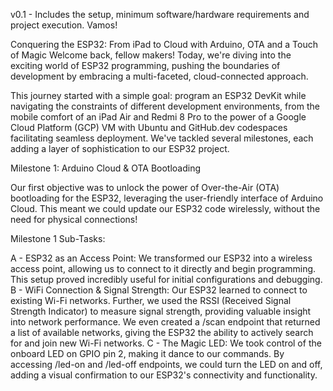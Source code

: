 v0.1 - Includes the setup, minimum software/hardware requirements and project execution. Vamos!

Conquering the ESP32: From iPad to Cloud with Arduino, OTA and a Touch of Magic Welcome back, fellow makers! Today, we're diving into the exciting world of ESP32 programming, pushing the boundaries of development by embracing a multi-faceted, cloud-connected approach.

This journey started with a simple goal: program an ESP32 DevKit while navigating the constraints of different development environments, from the mobile comfort of an iPad Air and Redmi 8 Pro to the power of a Google Cloud Platform (GCP) VM with Ubuntu and GitHub.dev codespaces facilitating seamless deployment. We've tackled several milestones, each adding a layer of sophistication to our ESP32 project.

Milestone 1: Arduino Cloud & OTA Bootloading

Our first objective was to unlock the power of Over-the-Air (OTA) bootloading for the ESP32, leveraging the user-friendly interface of Arduino Cloud. This meant we could update our ESP32 code wirelessly, without the need for physical connections!

Milestone 1 Sub-Tasks:

A - ESP32 as an Access Point: We transformed our ESP32 into a wireless access point, allowing us to connect to it directly and begin programming. This setup proved incredibly useful for initial configurations and debugging. 
B - WiFi Connection & Signal Strength: Our ESP32 learned to connect to existing Wi-Fi networks. Further, we used the RSSI (Received Signal Strength Indicator) to measure signal strength, providing valuable insight into network performance. We even created a /scan endpoint that returned a list of available networks, giving the ESP32 the ability to actively search for and join new Wi-Fi networks. 
C - The Magic LED: We took control of the onboard LED on GPIO pin 2, making it dance to our commands. By accessing /led-on and /led-off endpoints, we could turn the LED on and off, adding a visual confirmation to our ESP32's connectivity and functionality.
